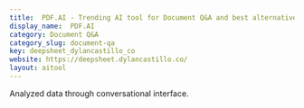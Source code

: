```yaml
---
title:  PDF.AI - Trending AI tool for Document Q&A and best alternatives
display_name:  PDF.AI
category: Document Q&A
category_slug: document-qa
key: deepsheet_dylancastillo_co
website: https://deepsheet.dylancastillo.co/
layout: aitool
---
```


Analyzed data through conversational interface.
